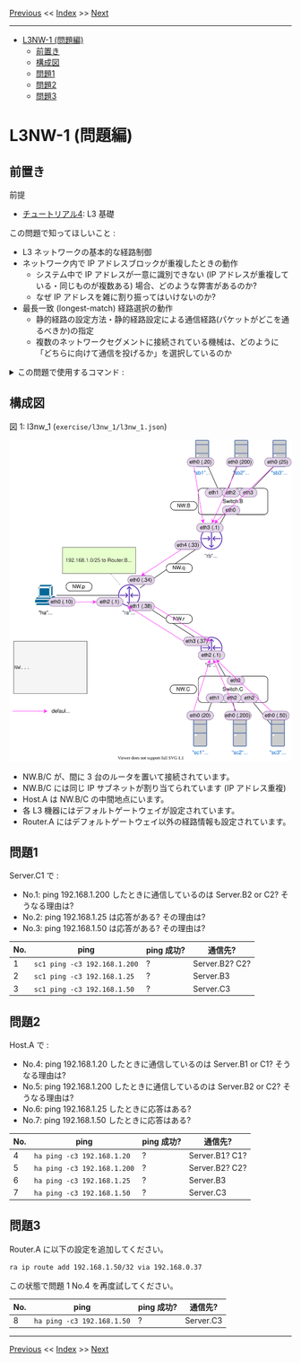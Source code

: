 <!-- HEADER -->
[Previous](../l2nw_2/l2nw_2ans.md) << [Index](../index.md) >> [Next](../l3nw_1/l3nw_1ans.md)

---
<!-- /HEADER -->

<!-- TOC -->

- [L3NW-1 (問題編)](#l3nw-1-問題編)
  - [前置き](#前置き)
  - [構成図](#構成図)
  - [問題1](#問題1)
  - [問題2](#問題2)
  - [問題3](#問題3)

<!-- /TOC -->

# L3NW-1 (問題編)

## 前置き

前提

- [チュートリアル4](../tutorial_4/tutorial_4.md): L3 基礎

この問題で知ってほしいこと :

- L3 ネットワークの基本的な経路制御
- ネットワーク内で IP アドレスブロックが重複したときの動作
  * システム中で IP アドレスが一意に識別できない (IP アドレスが重複している・同じものが複数ある) 場合、どのような弊害があるのか?
  * なぜ IP アドレスを雑に割り振ってはいけないのか?
- 最長一致 (longest-match) 経路選択の動作
  * 静的経路の設定方法・静的経路設定による通信経路(パケットがどこを通るべきか)の指定
  * 複数のネットワークセグメントに接続されている機械は、どのように「どちらに向けて通信を投げるか」を選択しているのか

<details>

<summary>この問題で使用するコマンド :</summary>

* インタフェースの一覧表示・設定確認
  * IP アドレス一の確認
    * `ip addr show [dev インタフェース名]`
* ルーティングテーブルの確認
  * `ip route`
* L3 の通信確認
  * `ping 宛先IPアドレス` (オプション `-c N` は送信するパケット数を指定します。)
* ルーティングテーブルの操作 (静的経路の追加・削除)
  * `ip route add 宛先ネットワーク via 中継先ルータ(nexthop)IPアドレス`
  * `ip route del 宛先ネットワーク`
* パケットキャプチャ (必要に応じて)
  * `tcpdump -l [-i インタフェース名]` : オプション `-l` がないとリアルタイムに表示されません。

</details>

## 構成図

図 1: l3nw_1 (`exercise/l3nw_1/l3nw_1.json`)

![Topology](topology.drawio.svg)

* NW.B/C が、間に 3 台のルータを置いて接続されています。
* NW.B/C には同じ IP サブネットが割り当てられています (IP アドレス重複)
* Host.A は NW.B/C の中間地点にいます。
* 各 L3 機器にはデフォルトゲートウェイが設定されています。
* Router.A にはデフォルトゲートウェイ以外の経路情報も設定されています。

## 問題1

Server.C1 で :

* No.1: ping 192.168.1.200 したときに通信しているのは Server.B2 or C2? そうなる理由は?
* No.2: ping 192.168.1.25 は応答がある? その理由は?
* No.3: ping 192.168.1.50 は応答がある? その理由は?

|No.| ping                         | ping 成功? | 通信先? |
|---|------------------------------|------------|---------|
| 1 | `sc1 ping -c3 192.168.1.200` | ? | Server.B2? C2?   |
| 2 | `sc1 ping -c3 192.168.1.25`  | ? | Server.B3        |
| 3 | `sc1 ping -c3 192.168.1.50`  | ? | Server.C3        |

## 問題2

Host.A で :

* No.4: ping 192.168.1.20 したときに通信しているのは Server.B1 or C1? そうなる理由は?
* No.5: ping 192.168.1.200 したときに通信しているのは Server.B2 or C2? そうなる理由は?
* No.6: ping 192.168.1.25 したときに応答はある?
* No.7: ping 192.168.1.50 したときに応答はある?

|No.| ping                        | ping 成功? | 通信先? |
|---|-----------------------------|------------|---------|
| 4 | `ha ping -c3 192.168.1.20`  | ? | Server.B1? C1?   |
| 5 | `ha ping -c3 192.168.1.200` | ? | Server.B2? C2?   |
| 6 | `ha ping -c3 192.168.1.25`  | ? | Server.B3        |
| 7 | `ha ping -c3 192.168.1.50`  | ? | Server.C3        |

## 問題3

Router.A に以下の設定を追加してください。

```bash
ra ip route add 192.168.1.50/32 via 192.168.0.37
```

この状態で問題 1 No.4 を再度試してください。

|No.| ping                        | ping 成功? | 通信先? |
|---|-----------------------------|------------|---------|
| 8 | `ha ping -c3 192.168.1.50`  | ? | Server.C3        |

<!-- FOOTER -->

---

[Previous](../l2nw_2/l2nw_2ans.md) << [Index](../index.md) >> [Next](../l3nw_1/l3nw_1ans.md)
<!-- /FOOTER -->
